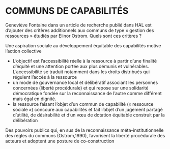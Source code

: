 # COMMUNS DE CAPABILITÉS

Geneviève Fontaine dans un article de recherche publié dans HAL est d’ajouter des critères additionnels aux communs de type « gestion des ressources » étudiés par Elinor Ostrom. Quels sont ces critères ?

Une aspiration sociale au développement équitable des capabilités motive l’action collective 

- L’objectif est l’accessibilité réelle à la ressource à partir d’une finalité d’équité et une attention portée aux plus démunis et vulnérables. L’accessibilité se traduit notamment dans les droits distribués qui régulent l’accès à la ressource
- un mode de gouvernance local et délibératif associant les personnes concernées (liberté procédurale) et qui repose sur une solidarité démocratique fondée sur la reconnaissance de l’autre comme différent mais égal en dignité.
- la ressource faisant l’objet d’un commun de capabilité (« ressource sociale ») concoure aux capabilités et fait l’objet d’un jugement partagé d’utilité, de désirabilité et d’un vœu de dotation équitable construit par la délibération

Des pouvoirs publics qui, en sus de la reconnaissance méta-institutionnelle des règles du communs (Ostrom,1990), favorisent la liberté procédurale des acteurs et adoptent une posture de co-construction
